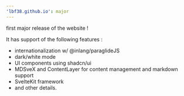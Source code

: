 ```yaml
---
'lbf38.github.io': major
---
```


first major release of the website !

It has support of the following features :

- internationalization w/ @inlang/paraglideJS
- dark/white mode
- UI components using shadcn/ui
- MDSveX and ContentLayer for content management and markdown support
- SvelteKit framework
- and other details.
